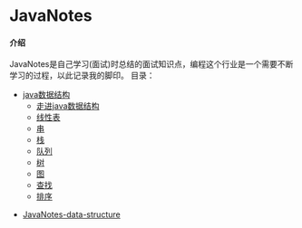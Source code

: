 # JavaNotes
#### 介绍
JavaNotes是自己学习(面试)时总结的面试知识点，编程这个行业是一个需要不断学习的过程，以此记录我的脚印。
目录：
<!-- TOC -->
- [java数据结构](#java数据结构)
    - [走进java数据结构](#走进java数据结构)
    - [线性表](#线性表)
    - [串](#串)
    - [栈](#栈)
    - [队列](#队列)
    - [树](#树)
    - [图](#图)
    - [查找](#查找)
    - [排序](#排序)
<!-- /MarkdownTOC -->

- [JavaNotes-data-structure](#JavaNotes-data-structure)
